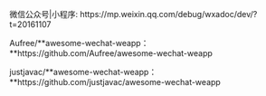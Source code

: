 微信公众号\|小程序: https:\/\/mp.weixin.qq.com\/debug\/wxadoc\/dev\/?t=20161107

Aufree\/**awesome-wechat-weapp：**https:\/\/github.com\/Aufree\/awesome-wechat-weapp

justjavac\/**awesome-wechat-weapp：**https:\/\/github.com\/justjavac\/awesome-wechat-weapp

